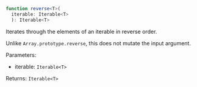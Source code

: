```typescript
function reverse<T>(
  iterable: Iterable<T>
  ): Iterable<T>
```

Iterates through the elements of an iterable in reverse order.

Unlike `Array.prototype.reverse`, this does not mutate the input argument.

Parameters:
* iterable: `Iterable<T>`

Returns: `Iterable<T>`
